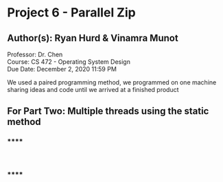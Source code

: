 # Project 6 - Parallel Zip <br/> 
## Author(s): Ryan Hurd & Vinamra Munot <br/>
Professor: Dr. Chen<br/>
Course: CS 472 - Operating System Design <br/>
Due Date: December 2, 2020 11:59 PM<br/>

We used a paired programming method, we programmed on one machine sharing ideas and code until we arrived at a finished product <br>
## For Part Two: Multiple threads using the static method <br/>
### **** <br/> 
<br/>

 ### **** <br/> 
 <br/>